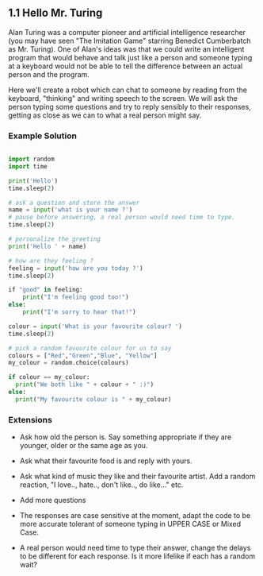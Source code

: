 ## 1.1 Hello Mr. Turing

Alan Turing was a computer pioneer and artificial intelligence researcher (you may have seen "The Imitation Game" starring
Benedict Cumberbatch as Mr. Turing). One of Alan's ideas was that we could write an
intelligent program that would behave and talk just like a person and someone typing at a
keyboard would not be able to tell the difference between an actual person and the program.

Here we'll create a robot which can chat to someone by reading from the keyboard, "thinking" and
writing speech to the screen. We will ask the person typing some questions and try to
reply sensibly to their responses, getting as close as we can to what a real person might
say.

### Example Solution

```python

import random
import time

print('Hello')
time.sleep(2)

# ask a question and store the answer
name = input('what is your name ?')
# pause before answering, a real person would need time to type.
time.sleep(2)

# personalize the greeting
print('Hello ' + name)

# how are they feeling ?
feeling = input('how are you today ?')
time.sleep(2)

​if "good" in feeling:
    print("I'm feeling good too!")
else:
    print("I'm sorry to hear that!")

colour = input('What is your favourite colour? ')
time.sleep(2)

# pick a random favourite colour for us to say
colours = ["Red","Green","Blue", "Yellow"]
my_colour = random.choice(colours)

if colour == my_colour:
  print("We both like " + colour + " :)")
else:  
  print("My favourite colour is " + my_colour)

```

### Extensions

* Ask how old the person is. Say something appropriate if they are younger, older
or the same age as you.

* Ask what their favourite food is and reply with yours.

* Ask what kind of music they like and their favourite artist. Add a random reaction,
"I love.., hate.., don't like.., do like..." etc.

* Add more questions

* The responses are case sensitive at the moment, adapt the code to be more accurate
tolerant of someone typing in UPPER CASE or Mixed Case.

* A real person would need time to type their answer, change the delays to be different
for each response. Is it more lifelike if each has a random wait?
